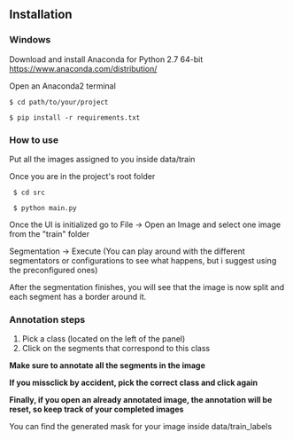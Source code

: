 
## Installation

### Windows

 Download and install Anaconda for Python 2.7 64-bit https://www.anaconda.com/distribution/
 
 Open an Anaconda2 terminal
 
 ```
 $ cd path/to/your/project
 ```
 
 ```
 $ pip install -r requirements.txt
 ```

### How to use

Put all the images assigned to you inside data/train

Once you are in the project's root folder

```
 $ cd src
```

```
 $ python main.py
```


 Once the UI is initialized go to File -> Open an Image and select one image from the "train" folder
 
  Segmentation -> Execute (You can play around with the different segmentators or configurations to see what happens, but i suggest   using the preconfigured ones)

After the segmentation finishes, you will see that the image is now split and each segment has a border around it.

### Annotation steps

1.  Pick a class (located on the left of the panel)
2.  Click on the segments that correspond to this class

**Make sure to annotate all the segments in the image**

**If you missclick by accident, pick the correct class and click again**

**Finally, if you open an already annotated image, the annotation will be reset, so keep track of your completed images**

You can find the generated mask for your image inside data/train_labels


